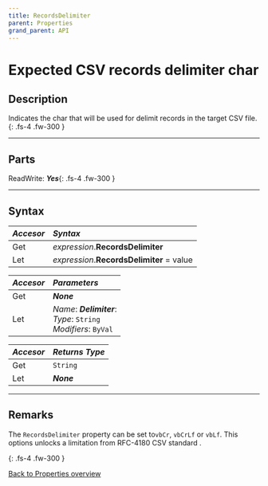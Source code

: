 ```yaml
---
title: RecordsDelimiter
parent: Properties
grand_parent: API
---
```


# Expected CSV records delimiter char

## Description
Indicates the char that will be used for delimit records in the target CSV file.
{: .fs-4 .fw-300 }

---

## Parts
ReadWrite: **_Yes_**{: .fs-4 .fw-300 }

---

## Syntax

|**_Accesor_**|**_Syntax_**|
|:----------|:----------|
|Get|*expression*.**RecordsDelimiter**|
|Let|*expression*.**RecordsDelimiter** = value|

|**_Accesor_**|**_Parameters_**|
|:----------|:----------|
|Get|**_None_**|
|Let|*Name*: **_Delimiter_**:<br>*Type*: `String`<br>*Modifiers*: `ByVal`|

|**_Accesor_**|**_Returns Type_**|
|:----------|:----------|
|Get|`String`|
|Let|**_None_**|

---

## Remarks
The `RecordsDelimiter` property can be set to`vbCr`, `vbCrLf` or `vbLf`. This options unlocks a limitation from RFC-4180 CSV standard .

{: .fs-4 .fw-300 }

[Back to Properties overview](https://ws-garcia.github.io/VBA-CSV-interface/api/properties/)